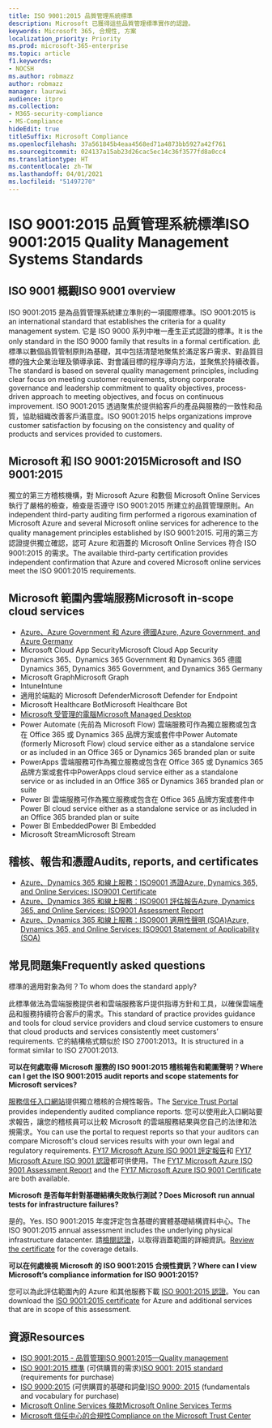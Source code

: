 ```yaml
---
title: ISO 9001:2015 品質管理系統標準
description: Microsoft 已獲得這些品質管理標準實作的認證。
keywords: Microsoft 365, 合規性, 方案
localization_priority: Priority
ms.prod: microsoft-365-enterprise
ms.topic: article
f1.keywords:
- NOCSH
ms.author: robmazz
author: robmazz
manager: laurawi
audience: itpro
ms.collection:
- M365-security-compliance
- MS-Compliance
hideEdit: true
titleSuffix: Microsoft Compliance
ms.openlocfilehash: 37a561845b4eaa4568ed71a4873bb5927a42f761
ms.sourcegitcommit: 024137a15ab23d26cac5ec14c36f3577fd8a0cc4
ms.translationtype: HT
ms.contentlocale: zh-TW
ms.lasthandoff: 04/01/2021
ms.locfileid: "51497270"
---
```

# <a name="iso-90012015-quality-management-systems-standards"></a><span data-ttu-id="8ca1f-104">ISO 9001:2015 品質管理系統標準</span><span class="sxs-lookup"><span data-stu-id="8ca1f-104">ISO 9001:2015 Quality Management Systems Standards</span></span>

## <a name="iso-9001-overview"></a><span data-ttu-id="8ca1f-105">ISO 9001 概觀</span><span class="sxs-lookup"><span data-stu-id="8ca1f-105">ISO 9001 overview</span></span>

<span data-ttu-id="8ca1f-106">ISO 9001:2015 是為品質管理系統建立準則的一項國際標準。</span><span class="sxs-lookup"><span data-stu-id="8ca1f-106">ISO 9001:2015 is an international standard that establishes the criteria for a quality management system.</span></span> <span data-ttu-id="8ca1f-107">它是 ISO 9000 系列中唯一產生正式認證的標準。</span><span class="sxs-lookup"><span data-stu-id="8ca1f-107">It is the only standard in the ISO 9000 family that results in a formal certification.</span></span> <span data-ttu-id="8ca1f-108">此標準以數個品質管制原則為基礎，其中包括清楚地聚焦於滿足客戶需求、對品質目標的強大企業治理及領導承諾、對會議目標的程序導向方法，並聚焦於持續改善。</span><span class="sxs-lookup"><span data-stu-id="8ca1f-108">The standard is based on several quality management principles, including clear focus on meeting customer requirements, strong corporate governance and leadership commitment to quality objectives, process-driven approach to meeting objectives, and focus on continuous improvement.</span></span> <span data-ttu-id="8ca1f-109">ISO 9001:2015 透過聚焦於提供給客戶的產品與服務的一致性和品質，協助組織改善客戶滿意度。</span><span class="sxs-lookup"><span data-stu-id="8ca1f-109">ISO 9001:2015 helps organizations improve customer satisfaction by focusing on the consistency and quality of products and services provided to customers.</span></span>

## <a name="microsoft-and-iso-90012015"></a><span data-ttu-id="8ca1f-110">Microsoft 和 ISO 9001:2015</span><span class="sxs-lookup"><span data-stu-id="8ca1f-110">Microsoft and ISO 9001:2015</span></span>

<span data-ttu-id="8ca1f-111">獨立的第三方稽核機構，對 Microsoft Azure 和數個 Microsoft Online Services 執行了嚴格的檢查，檢查是否遵守 ISO 9001:2015 所建立的品質管理原則。</span><span class="sxs-lookup"><span data-stu-id="8ca1f-111">An independent third-party auditing firm performed a rigorous examination of Microsoft Azure and several Microsoft online services for adherence to the quality management principles established by ISO 9001:2015.</span></span> <span data-ttu-id="8ca1f-112">可用的第三方認證提供獨立確認，認可 Azure 和涵蓋的 Microsoft Online Services 符合 ISO 9001:2015 的需求。</span><span class="sxs-lookup"><span data-stu-id="8ca1f-112">The available third-party certification provides independent confirmation that Azure and covered Microsoft online services meet the ISO 9001:2015 requirements.</span></span>

## <a name="microsoft-in-scope-cloud-services"></a><span data-ttu-id="8ca1f-113">Microsoft 範圍內雲端服務</span><span class="sxs-lookup"><span data-stu-id="8ca1f-113">Microsoft in-scope cloud services</span></span>

- [<span data-ttu-id="8ca1f-114">Azure、Azure Government 和 Azure 德國</span><span class="sxs-lookup"><span data-stu-id="8ca1f-114">Azure, Azure Government, and Azure Germany</span></span>](https://aka.ms/AzureCompliance)
- <span data-ttu-id="8ca1f-115">Microsoft Cloud App Security</span><span class="sxs-lookup"><span data-stu-id="8ca1f-115">Microsoft Cloud App Security</span></span>
- <span data-ttu-id="8ca1f-116">Dynamics 365、Dynamics 365 Government 和 Dynamics 365 德國</span><span class="sxs-lookup"><span data-stu-id="8ca1f-116">Dynamics 365, Dynamics 365 Government, and Dynamics 365 Germany</span></span>
- <span data-ttu-id="8ca1f-117">Microsoft Graph</span><span class="sxs-lookup"><span data-stu-id="8ca1f-117">Microsoft Graph</span></span>
- <span data-ttu-id="8ca1f-118">Intune</span><span class="sxs-lookup"><span data-stu-id="8ca1f-118">Intune</span></span>
- <span data-ttu-id="8ca1f-119">適用於端點的 Microsoft Defender</span><span class="sxs-lookup"><span data-stu-id="8ca1f-119">Microsoft Defender for Endpoint</span></span>
- <span data-ttu-id="8ca1f-120">Microsoft Healthcare Bot</span><span class="sxs-lookup"><span data-stu-id="8ca1f-120">Microsoft Healthcare Bot</span></span>
- [<span data-ttu-id="8ca1f-121">Microsoft 受管理的電腦</span><span class="sxs-lookup"><span data-stu-id="8ca1f-121">Microsoft Managed Desktop</span></span>](/microsoft-365/managed-desktop/intro/compliance)
- <span data-ttu-id="8ca1f-122">Power Automate (先前為 Microsoft Flow) 雲端服務可作為獨立服務或包含在 Office 365 或 Dynamics 365 品牌方案或套件中</span><span class="sxs-lookup"><span data-stu-id="8ca1f-122">Power Automate (formerly Microsoft Flow) cloud service either as a standalone service or as included in an Office 365 or Dynamics 365 branded plan or suite</span></span>
- <span data-ttu-id="8ca1f-123">PowerApps 雲端服務可作為獨立服務或包含在 Office 365 或 Dynamics 365 品牌方案或套件中</span><span class="sxs-lookup"><span data-stu-id="8ca1f-123">PowerApps cloud service either as a standalone service or as included in an Office 365 or Dynamics 365 branded plan or suite</span></span>
- <span data-ttu-id="8ca1f-124">Power BI 雲端服務可作為獨立服務或包含在 Office 365 品牌方案或套件中</span><span class="sxs-lookup"><span data-stu-id="8ca1f-124">Power BI cloud service either as a standalone service or as included in an Office 365 branded plan or suite</span></span>
- <span data-ttu-id="8ca1f-125">Power BI Embedded</span><span class="sxs-lookup"><span data-stu-id="8ca1f-125">Power BI Embedded</span></span>
- <span data-ttu-id="8ca1f-126">Microsoft Stream</span><span class="sxs-lookup"><span data-stu-id="8ca1f-126">Microsoft Stream</span></span>

## <a name="audits-reports-and-certificates"></a><span data-ttu-id="8ca1f-127">稽核、報告和憑證</span><span class="sxs-lookup"><span data-stu-id="8ca1f-127">Audits, reports, and certificates</span></span>

- [<span data-ttu-id="8ca1f-128">Azure、Dynamics 365 和線上服務：ISO9001 憑證</span><span class="sxs-lookup"><span data-stu-id="8ca1f-128">Azure, Dynamics 365, and Online Services: ISO9001 Certificate</span></span>](https://aka.ms/azureiso9001cert)
- [<span data-ttu-id="8ca1f-129">Azure、Dynamics 365 和線上服務：ISO9001 評估報告</span><span class="sxs-lookup"><span data-stu-id="8ca1f-129">Azure, Dynamics 365, and Online Services: ISO9001 Assessment Report</span></span>](https://aka.ms/azureiso9001report)
- [<span data-ttu-id="8ca1f-130">Azure、Dynamics 365 和線上服務：ISO9001 適用性聲明 (SOA)</span><span class="sxs-lookup"><span data-stu-id="8ca1f-130">Azure, Dynamics 365, and Online Services: ISO9001 Statement of Applicability (SOA)</span></span>](https://aka.ms/azureiso9001soa)

## <a name="frequently-asked-questions"></a><span data-ttu-id="8ca1f-131">常見問題集</span><span class="sxs-lookup"><span data-stu-id="8ca1f-131">Frequently asked questions</span></span>

<span data-ttu-id="8ca1f-132">標準的適用對象為何？</span><span class="sxs-lookup"><span data-stu-id="8ca1f-132">To whom does the standard apply?</span></span>

<span data-ttu-id="8ca1f-133">此標準做法為雲端服務提供者和雲端服務客戶提供指導方針和工具，以確保雲端產品和服務持續符合客戶的需求。</span><span class="sxs-lookup"><span data-stu-id="8ca1f-133">This standard of practice provides guidance and tools for cloud service providers and cloud service customers to ensure that cloud products and services consistently meet customers’ requirements.</span></span> <span data-ttu-id="8ca1f-134">它的結構格式類似於 ISO 27001:2013。</span><span class="sxs-lookup"><span data-stu-id="8ca1f-134">It is structured in a format similar to ISO 27001:2013.</span></span>

<span data-ttu-id="8ca1f-135">**可以在何處取得 Microsoft 服務的 ISO 9001:2015 稽核報告和範圍聲明？**</span><span class="sxs-lookup"><span data-stu-id="8ca1f-135">**Where can I get the ISO 9001:2015 audit reports and scope statements for Microsoft services?**</span></span>

<span data-ttu-id="8ca1f-136">[服務信任入口網站](/microsoft-365/compliance/get-started-with-service-trust-portal)提供獨立稽核的合規性報告。</span><span class="sxs-lookup"><span data-stu-id="8ca1f-136">The [Service Trust Portal](/microsoft-365/compliance/get-started-with-service-trust-portal) provides independently audited compliance reports.</span></span> <span data-ttu-id="8ca1f-137">您可以使用此入口網站要求報告，讓您的稽核員可以比較 Microsoft 的雲端服務結果與您自己的法律和法規需求。</span><span class="sxs-lookup"><span data-stu-id="8ca1f-137">You can use the portal to request reports so that your auditors can compare Microsoft's cloud services results with your own legal and regulatory requirements.</span></span> <span data-ttu-id="8ca1f-138">[FY17 Microsoft Azure ISO 9001 評定報告](https://www.microsoft.com/?ref=aka)和 [FY17 Microsoft Azure ISO 9001 認證](https://www.microsoft.com/?ref=aka)都可供使用。</span><span class="sxs-lookup"><span data-stu-id="8ca1f-138">The [FY17 Microsoft Azure ISO 9001 Assessment Report](https://www.microsoft.com/?ref=aka) and the [FY17 Microsoft Azure ISO 9001 Certificate](https://www.microsoft.com/?ref=aka) are both available.</span></span>

<span data-ttu-id="8ca1f-139">**Microsoft 是否每年針對基礎結構失敗執行測試？**</span><span class="sxs-lookup"><span data-stu-id="8ca1f-139">**Does Microsoft run annual tests for infrastructure failures?**</span></span>

<span data-ttu-id="8ca1f-140">是的。</span><span class="sxs-lookup"><span data-stu-id="8ca1f-140">Yes.</span></span> <span data-ttu-id="8ca1f-141">ISO 9001:2015 年度評定包含基礎的實體基礎結構資料中心。</span><span class="sxs-lookup"><span data-stu-id="8ca1f-141">The ISO 9001:2015 annual assessment includes the underlying physical infrastructure datacenter.</span></span> <span data-ttu-id="8ca1f-142">請[檢閱認證](https://www.microsoft.com/?ref=aka)，以取得涵蓋範圍的詳細資訊。</span><span class="sxs-lookup"><span data-stu-id="8ca1f-142">[Review the certificate](https://www.microsoft.com/?ref=aka) for the coverage details.</span></span>

<span data-ttu-id="8ca1f-143">**可以在何處檢視 Microsoft 的 ISO 9001:2015 合規性資訊？**</span><span class="sxs-lookup"><span data-stu-id="8ca1f-143">**Where can I view Microsoft’s compliance information for ISO 9001:2015?**</span></span>

<span data-ttu-id="8ca1f-144">您可以為此評估範圍內的 Azure 和其他服務下載 [ISO 9001:2015 認證](https://www.microsoft.com/?ref=aka)。</span><span class="sxs-lookup"><span data-stu-id="8ca1f-144">You can download the [ISO 9001:2015 certificate](https://www.microsoft.com/?ref=aka) for Azure and additional services that are in scope of this assessment.</span></span>

## <a name="resources"></a><span data-ttu-id="8ca1f-145">資源</span><span class="sxs-lookup"><span data-stu-id="8ca1f-145">Resources</span></span>

- [<span data-ttu-id="8ca1f-146">ISO 9001:2015 - 品質管理</span><span class="sxs-lookup"><span data-stu-id="8ca1f-146">ISO 9001:2015—Quality management</span></span>](https://www.iso.org/iso-9001-quality-management.html)
- <span data-ttu-id="8ca1f-147">[ISO 9001:2015 標準](https://www.iso.org/standard/62085.html) (可供購買的需求)</span><span class="sxs-lookup"><span data-stu-id="8ca1f-147">[ISO 9001: 2015 standard](https://www.iso.org/standard/62085.html) (requirements for purchase)</span></span>
- <span data-ttu-id="8ca1f-148">[ISO 9000:2015](https://www.iso.org/standard/45481.html) (可供購買的基礎和詞彙)</span><span class="sxs-lookup"><span data-stu-id="8ca1f-148">[ISO 9000: 2015](https://www.iso.org/standard/45481.html) (fundamentals and vocabulary for purchase)</span></span>
- [<span data-ttu-id="8ca1f-149">Microsoft Online Services 條款</span><span class="sxs-lookup"><span data-stu-id="8ca1f-149">Microsoft Online Services Terms</span></span>](https://aka.ms/Online-Services-Terms)
- [<span data-ttu-id="8ca1f-150">Microsoft 信任中心的合規性</span><span class="sxs-lookup"><span data-stu-id="8ca1f-150">Compliance on the Microsoft Trust Center</span></span>](https://www.microsoft.com/trust-center/compliance/compliance-overview)
